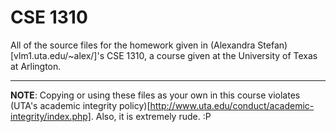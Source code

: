 # CSE 1310

All of the source files for the homework given in (Alexandra Stefan)[vlm1.uta.edu/~alex/]'s CSE 1310, a course given at the University of Texas at Arlington.

---

**NOTE**: Copying or using these files as your own in this course violates (UTA's academic integrity policy)[http://www.uta.edu/conduct/academic-integrity/index.php]. Also, it is extremely rude. :P
